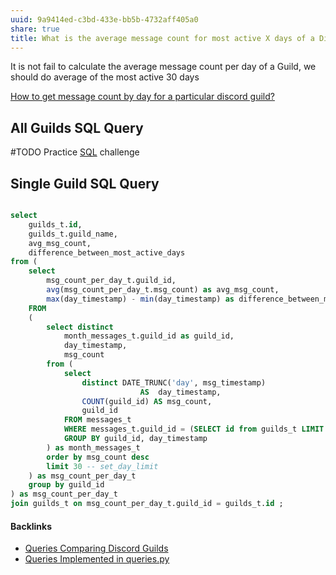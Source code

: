```yaml
---
uuid: 9a9414ed-c3bd-433e-bb5b-4732aff405a0
share: true
title: What is the average message count for most active X days of a Discord Guild?
---
```

It is not fail to calculate the average message count per day of a Guild, we should do average of the most active 30 days

[How to get message count by day for a particular discord guild?](../fe3d485e-3f96-4cbd-8a63-2feda6021e8e)
## All Guilds SQL Query

#TODO Practice [SQL](../9bf437f1-b997-4df7-9cb5-d1dcb65fb892) challenge

## Single Guild SQL Query

``` SQL

select 
	guilds_t.id,
	guilds_t.guild_name,
	avg_msg_count,
	difference_between_most_active_days
from (
	select 
		msg_count_per_day_t.guild_id,
		avg(msg_count_per_day_t.msg_count) as avg_msg_count,
		max(day_timestamp) - min(day_timestamp) as difference_between_most_active_days
	FROM
	(
		select distinct 
			month_messages_t.guild_id as guild_id, 
			day_timestamp, 
			msg_count
		from (
			select
				distinct DATE_TRUNC('day', msg_timestamp)
					         AS  day_timestamp,
			    COUNT(guild_id) AS msg_count,
			    guild_id 
			FROM messages_t
			WHERE messages_t.guild_id = (SELECT id from guilds_t LIMIT 1 offset 0)
			GROUP BY guild_id, day_timestamp
		) as month_messages_t
		order by msg_count desc
		limit 30 -- set_day_limit
	) as msg_count_per_day_t
	group by guild_id
) as msg_count_per_day_t
join guilds_t on msg_count_per_day_t.guild_id = guilds_t.id ;


```

#### Backlinks

* [Queries Comparing Discord Guilds](/0c4bbdac-febf-4e8e-861f-c36ef88a71c9)
* [Queries Implemented in queries.py](/3a44d50b-0280-42f8-8fa0-6c15d4ffe161)
